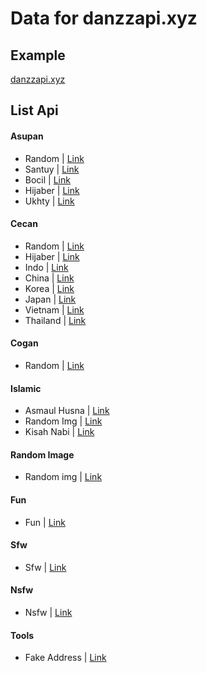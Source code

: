 # Data for danzzapi.xyz

## Example
<a href="https://danzzapi.xyz">danzzapi.xyz</a>

## List Api

#### Asupan
* Random | [Link](https://github.com/Danzzxcodes/scraper/blob/main/asupan/random.json)
* Santuy | [Link](https://github.com/Danzzxcodes/scraper/blob/main/asupan/santuy.json)
* Bocil | [Link](https://github.com/Danzzxcodes/scraper/blob/main/asupan/bocil.json)
* Hijaber | [Link](https://github.com/Danzzxcodes/scraper/blob/main/asupan/hijaber.json)
* Ukhty | [Link](https://github.com/Danzzxcodes/scraper/blob/main/asupan/ukhty.json)

#### Cecan
* Random | [Link](https://github.com/Danzzxcodes/scraper/blob/main/cecan/random.json)
* Hijaber | [Link](https://github.com/Danzzxcodes/scraper/blob/main/cecan/hijaber.json)
* Indo | [Link](https://github.com/Danzzxcodes/scraper/blob/main/cecan/indonesia.json)
* China | [Link](https://github.com/Danzzxcodes/scraper/blob/main/cecan/china.json)
* Korea | [Link](https://github.com/Danzzxcodes/scraper/blob/main/cecan/korea.json)
* Japan | [Link](https://github.com/Danzzxcodes/scraper/blob/main/cecan/japan.json)
* Vietnam | [Link](https://github.com/Danzzxcodes/scraper/blob/main/cecan/vietnam.json)
* Thailand | [Link](https://github.com/Danzzxcodes/scraper/blob/main/cecan/thailand.json)

#### Cogan
* Random | [Link](https://github.com/Danzzxcodes/scraper/blob/main/cogan/random.json)

#### Islamic
* Asmaul Husna  | [Link](https://github.com/Danzzxcodes/scraper/blob/main/islamic/asmaul_husna.json)
* Random Img  | [Link](https://github.com/Danzzxcodes/scraper/blob/main/islamic/random_img.json)
* Kisah Nabi  | [Link](https://github.com/Danzzxcodes/scraper/blob/main/islamic/kisah_nabi)

#### Random Image
* Random img | [Link](https://github.com/Danzzxcodes/scraper/blob/main/random_img)

#### Fun
* Fun | [Link](https://github.com/Danzzxcodes/scraper/blob/main/fun)

#### Sfw
* Sfw | [Link](https://github.com/Danzzxcodes/scraper/blob/main/sfw)

#### Nsfw
* Nsfw | [Link](https://github.com/Danzzxcodes/scraper/blob/main/nsfw)

#### Tools
* Fake Address | [Link](https://github.com/Danzzxcodes/scraper/blob/main/tools/fake_address.json)
